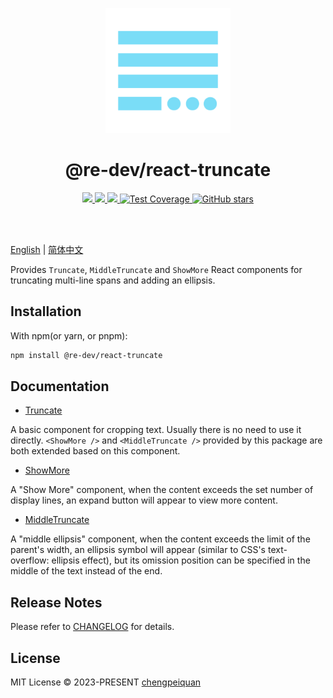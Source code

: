 <p align='center'>
  <img src="./docs/public/logo.png" width="200" alt="@re-dev/react-truncate" />
</p>

<h1 align='center'>@re-dev/react-truncate</h1>

<p align='center'>
  <a href='https://www.npmjs.com/package/@re-dev/react-truncate'>
    <img src="https://img.shields.io/npm/v/@re-dev/react-truncate?color=29c1e9&label=npm" />
  </a>
  <a href="https://www.npmjs.com/package/@re-dev/react-truncate" target="__blank">
    <img src="https://img.shields.io/npm/dy/@re-dev/react-truncate?color=29c1e9&label=downloads" />
  </a>
  <a href="https://truncate.js.org" target="__blank">
    <img src="https://img.shields.io/static/v1?label=&message=docs%20%26%20demos&color=29c1e9" />
  </a>
  <a href="https://codecov.io/gh/remanufacturing/react-truncate">
    <img alt="Test Coverage" src="https://codecov.io/gh/remanufacturing/react-truncate/graph/badge.svg?color=29c1e9" />
  </a>
  <a href="https://github.com/remanufacturing/react-truncate" target="__blank">
    <img alt="GitHub stars" src="https://img.shields.io/github/stars/remanufacturing/react-truncate?style=social" />
  </a>
</p>
<br>
<br>

[English](https://truncate.js.org) | [简体中文](https://truncate.js.org/zh/)

Provides `Truncate`, `MiddleTruncate` and `ShowMore` React components for truncating multi-line spans and adding an ellipsis.

## Installation

With npm(or yarn, or pnpm):

```bash
npm install @re-dev/react-truncate
```

## Documentation

- [Truncate](https://truncate.js.org/reference/truncate/)

A basic component for cropping text. Usually there is no need to use it directly. `<ShowMore />` and `<MiddleTruncate />` provided by this package are both extended based on this component.

- [ShowMore](https://truncate.js.org/reference/show-more/)

A "Show More" component, when the content exceeds the set number of display lines, an expand button will appear to view more content.

- [MiddleTruncate](https://truncate.js.org/reference/middle-truncate/)

A "middle ellipsis" component, when the content exceeds the limit of the parent's width, an ellipsis symbol will appear (similar to CSS's text-overflow: ellipsis effect), but its omission position can be specified in the middle of the text instead of the end.

## Release Notes

Please refer to [CHANGELOG](https://github.com/remanufacturing/react-truncate/blob/main/CHANGELOG.md) for details.

## License

MIT License © 2023-PRESENT [chengpeiquan](https://github.com/chengpeiquan)
